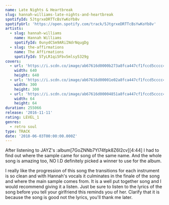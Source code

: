 ```yaml
---
name: Late Nights & Heartbreak
slug: hannah-williams-late-nights-and-heartbreak
spotifyId: 5JtgrxeDRTTcBsYwKoYb8v
spotifyUrl: 'https://open.spotify.com/track/5JtgrxeDRTTcBsYwKoYb8v'
artists:
  - slug: hannah-williams
    name: Hannah Williams
    spotifyId: 0unydCSm9ARiINdrNqugDg
  - slug: the-affirmations
    name: The Affirmations
    spotifyId: 5TyLR1qi5Fbv5mlsy5329g
covers:
  - url: 'https://i.scdn.co/image/ab67616d0000b273a8fca447cf1fccd5cccc49f2'
    width: 640
    height: 640
  - url: 'https://i.scdn.co/image/ab67616d00001e02a8fca447cf1fccd5cccc49f2'
    width: 300
    height: 300
  - url: 'https://i.scdn.co/image/ab67616d00004851a8fca447cf1fccd5cccc49f2'
    width: 64
    height: 64
duration: 255066
release: '2016-11-11'
rating: LEVEL_1
genres:
  - retro soul
type: TRACK
date: '2018-06-03T00:00:00.000Z'
---
```

After listening to JAYZ's :album[7GoZNNb7Yl74fpk8Z6I2cv][4:44] I had to find
out where the sample came for song of the same name. And the whole song is amazing too,
NO I.D definitely picked a winner to use for the album.

I really like the progression of this song the transitions for each instrument is so clean
and with Hannah's vocals it culminates in the finale of the song and where the main sample
comes from. It is a well put together song and I would recommend giving it a listen. Just
be sure to listen to the lyrics of the song before you tell your girlfriend this reminds
you of her. Clarify that it is because the song is good not the lyrics, you'll thank me later.

